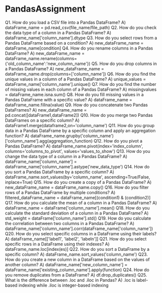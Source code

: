 # PandasAssignment

Q1. How do you load a CSV file into a Pandas DataFrame?
A) dataFrame_name = pd.read_csv(file_name/file_path)
Q2. How do you check the data type of a column in a Pandas DataFrame?
A) dataFrame_name['column_name'].dtype
Q3. How do you select rows from a Pandas DataFrame based on a condition?
A) new_dataFrame_name = dataFrame_name[condition]
Q4. How do you rename columns in a Pandas DataFrame?
A) new_dataFrame_name = dataFrame_name.rename(columns={'old_column_name':'new_column_name'})
Q5. How do you drop columns in a Pandas DataFrame?
A) new_dataFrame_name = dataFrame_name.drop(columns=['column_name'])
Q6. How do you find the unique values in a column of a Pandas DataFrame?
A) unique_values = dataFrame_name['column_name'].unique()
Q7. How do you find the number of missing values in each column of a Pandas DataFrame?
A) missingvalues = dataFrame_name.isna.sum()
Q8. How do you fill missing values in a Pandas DataFrame with a specific value?
A) dataFrame_name = dataFrame_name.fillna(value)
Q9. How do you concatenate two Pandas DataFrames?
A) new_dataFrame_name = pd.concat([dataFrame1,dataFrame2])
Q10. How do you merge two Pandas DataFrames on a specific column?
A) dataFrame1.merge(dataframe2,on='column_name')
Q11. How do you group data in a Pandas DataFrame by a specific column and apply an aggregation function?
A) dataFrame_name.grupby('column_name')['column_name'].agg(aggregation_function)
Q12. How do you pivot a Pandas DataFrame?
A) dataFrame_name.pivot(index='index_column', columns='columns_to_pivot', values='values_to_show')
Q13. How do you change the data type of a column in a Pandas DataFrame?
A) dataFrame_name['column_name'] = dataFrame_name['column_name'].astype('new_data_type')
Q14. How do you sort a Pandas DataFrame by a specific column?
A) dataFrame_name.sort_values(by='column_name', ascending=True/False, inplace=True)
Q15. How do you create a copy of a Pandas DataFrame?
A) new_dataFrame_name = dataFrame_name.copy()
Q16. How do you filter rows of a Pandas DataFrame by multiple conditions?
A) filtered_dataFrame_name = dataFrame_name[(condition1) & (condition2)]
Q17. How do you calculate the mean of a column in a Pandas DataFrame?
A) dataFrame_name = dataFrame['column_name'].mean()
Q18. How do you calculate the standard deviation of a column in a Pandas DataFrame?
A) std_weight = dataFrame['column_name'].std()
Q19. How do you calculate the correlation between two columns in a Pandas DataFrame?
A) dataFrame_name['column_name'].corr(dataFrame_name['column_name'])
Q20. How do you select specific columns in a DataFrame using their labels?
A) dataFrame_name[['label1', 'label2', 'labeln']]
Q21. How do you select specific rows in a DataFrame using their indexes?
A) dataFrame_name.loc[index(es)]
Q22. How do you sort a DataFrame by a specific column?
A) dataFrame_name.sort_values('column_name')
Q23. How do you create a new column in a DataFrame based on the values of another column?
A) dataFrame_name['new_column_name'] = dataFrame_name['existing_column_name'].apply(function)
Q24. How do you remove duplicates from a DataFrame?
A) df.drop_duplicates()
Q25. What is the difference between .loc and .iloc in Pandas?
A) .loc is label-based indexing while .iloc is integer-based indexing